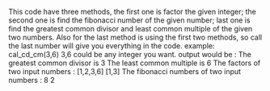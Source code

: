 This code have three methods, the first one is factor the given integer;
the second one is find the fibonacci number of the given number;
last one is find the greatest common divisor and least common multiple of 
the given two numbers. Also for the last method is using the first two methods,
so call the last number will give you everything in the code. 
example:
cal_cd_cm(3,6)      3,6 could be any integer you want.
output would be :
		The greatest common divisor is 3
                The least common multiple is 6
                The factors of two input numbers :
                [1,2,3,6]
                [1,3]
                The fibonacci numbers of two input numbers :
                8
                2
